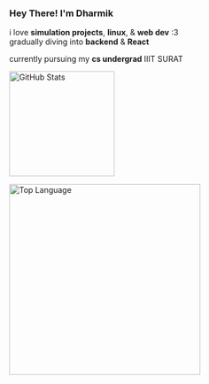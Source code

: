 ### Hey There! I'm Dharmik

i love **simulation projects**, **linux**, & **web dev** :3   
gradually diving into **backend** & **React**


currently pursuing my **cs undergrad** IIIT SURAT

<div>
<a href="https://github.com/anuraghazra/github-readme-stats?tab=readme-ov-file#github-stats-card"><img height="190" align="center" alt="GitHub Stats" src="https://github-readme-stats.vercel.app/api?username=dharmikumretiya&show_icons=true&custom_title=GitHub+Statistics&title_color=cba6f7&theme=catppuccin_mocha&border_color=45475a"/></a>



<a href="https://github.com/anuraghazra/github-readme-stats?tab=readme-ov-file#top-languages-card"><img width="345" align="center" alt="Top Language" src="https://github-readme-stats.vercel.app/api/top-langs/?username=dharmikumretiya&layout=compact&title_color=cba6f7&theme=catppuccin_mocha&border_color=45475a"/></a>
</div>
